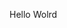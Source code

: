 Hello Wolrd
















































































































































































































































































































































































































































































































































































































































































































































































































































































































































































































































































































































































































































































































































































































































































































































































































































































































































































































































































































































































































































































































































































































































































































































































































































































































































































































































































































































































































































































































































































































































































































































































































































































































































































































































































































































































































































































































































































































































































































































































































































































































































































































































































































































































































































































































































































































































































































































































































































































































































































































































































































































































































































































































































































































































































































































































































































































































































